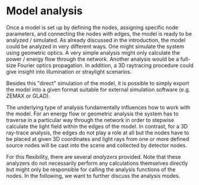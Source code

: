# Model analysis

Once a model is set up by defining the nodes, assigning specific node parameters, and connecting the nodes with edges, the model is ready to be analyzed / simulated. As already discussed in the introduction, the model could be analyzed in very different ways. One might simulate the system using geometric optics. A very simple analysis might only calculate the power / energy flow through the network. Another analysis would be a full-size Fourier optics propagation. In addition, a 3D raytracing procedure could give insight into illumination or straylight scenarios. 

Besides this "direct" simulation of the model, it is possible to simply export the model into a given format suitable for external simulation software (e.g. ZEMAX or GLAD).

The underlying type of analysis fundamentally influences how to work with the model. For an energy flow or geometric analysis the system has to traverse in a particular way through the network in order to stepwise calculate the light field within the edges of the model. In contrast, for a 3D ray-trace analysis, the edges do not play a role at all but the nodes have to be placed at given 3D coordinates and light rays from one or more defined source nodes will be cast into the scene and collected by detector nodes.

For this flexibility, there are several *analyzers* provided. Note that these analyzers do not necessarily perform any calculations themselves directly but might only be responsible for calling the analysis functions of the nodes. In the following, we want to further discuss the analysis modes.